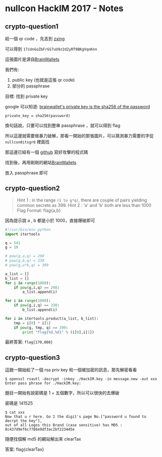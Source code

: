 # nullcon HackIM 2017 - Notes

## crypto-question1

給一個 qr code ，先丟到 [zxing](https://zxing.org/w/decode.jspx)

可以得到 `17iUnGoZbFrGS7uU9z2d2yRT9BKgVqnKnn`

這張圖片是源自[BrainWallets](https://brainwalletx.github.io/#generator)

我們有:
1. public key (也就是這張 qr code)
2. 部分的 passphrase


目標: 找到 private key

google 可以知道: [brainwallet's private key is the sha256 of the password](https://filippo.io/brainwallets-from-the-password-to-the-address/)

`private_key = sha256(password)`

換句話說，只要可以找到整串 passphrase ，就可以得到 flag

所以這邊就需要做暴力破解，那看一開始的那張圖片，可以猜測暴力需要的字從 `nullcon8itsgr8` 裡面找 


那這邊已經有一個 [github](https://github.com/dan-v/bruteforce-bitcoin-brainwallet/) 寫好攻擊的程式碼

找到後，再用剛剛的網站[BrainWallets](https://brainwalletx.github.io/#generator)

放入 passphrase 即可


## crypto-question2
> Hint 1 : in the range `(1 to g*q)`, there are couple of pairs yielding common secrete as 399. 
> Hint 2 : 'a' and 'b' both are less than 1000 
> Flag Format: flag{a,b}


因為提示說 a , b 都是小於 1000，直接爆破即可


```python
#!/usr/bin/env python
import itertools

q = 541
g = 10

# pow(g,a,q) = 298
# pow(g,b,q) = 330
# pow(g,a*b,q) = 399

a_list = []
b_list = []
for i in range(1000):
	if pow(g,i,q) == 298:
		a_list.append(i)

for i in range(1000):
	if pow(g,i,q) == 330:
		b_list.append(i)

for i in itertools.product(a_list, b_list):
	tmp = i[0] * i[1]
	if pow(g, tmp, q) == 399:
		print "flag{%d,%d}" % (i[0],i[1])
```

最終答案: `flag{170,808}`



## crypto-question3

這題一開始給了一個 rsa priv key 和一個被加密的訊息，那先解密看看
```
$ openssl rsautl -decrypt -inkey ./HackIM.key -in message.new -out xxx
Enter pass phrase for ./HackIM.key:

```

題目一開始有說密碼是 1 + 五個數字，所以可以很快的去爆破


密碼是 141525


```
$ cat xxx
Now that u r here. Go 2 the digit's page No.["password u found to decrpt the key"],
out of all Logos this Brand (case sensitive) has MD5 : 8c437d9ef6c7786e9df3ac2bf223445e
```

隨便找個解 md5 的網站解出來 clearTax

答案: flag{clearTax}
